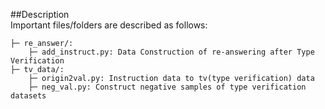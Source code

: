 ##Description  
Important files/folders are described as follows:

```
├─ re_answer/: 
    ├─ add_instruct.py: Data Construction of re-answering after Type Verification
├─ tv_data/: 
    ├─ origin2val.py: Instruction data to tv(type verification) data
    ├─ neg_val.py: Construct negative samples of type verification datasets
